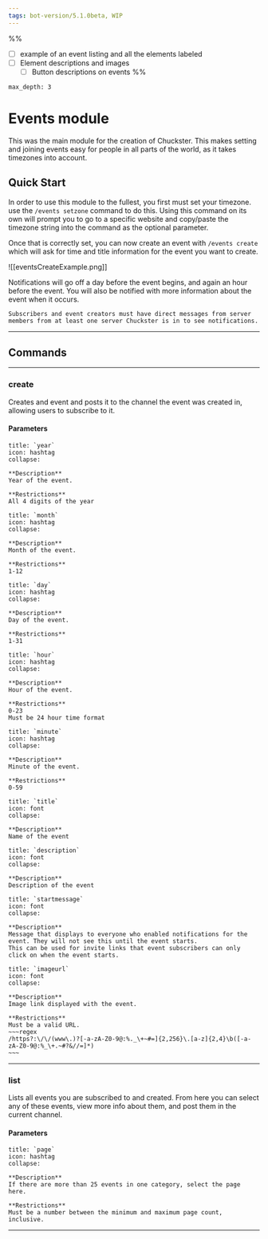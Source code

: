 ```yaml
---
tags: bot-version/5.1.0beta, WIP
---
```


%%
- [ ] example of an event listing and all the elements labeled
- [ ] Element descriptions and images
	- [ ] Button descriptions on events
%%

```toc
max_depth: 3
```

# Events module
This was the main module for the creation of Chuckster. This makes setting and joining events easy for people in all parts of the world, as it takes timezones into account.

## Quick Start
In order to use this module to the fullest, you first must set your timezone. use the `/events setzone` command to do this. Using this command on its own will prompt you to go to a specific website and copy/paste the timezone string into the command as the optional parameter.

Once that is correctly set, you can now create an event with `/events create` which will ask for time and title information for the event you want to create.

![[eventsCreateExample.png]]

Notifications will go off a day before the event begins, and again an hour before the event. You will also be notified with more information about the event when it occurs.

```ad-warning
Subscribers and event creators must have direct messages from server members from at least one server Chuckster is in to see notifications.
```

<hr>

## Commands

<hr>

### create
Creates and event and posts it to the channel the event was created in, allowing users to subscribe to it.

#### Parameters

```ad-param
title: `year`
icon: hashtag
collapse:

**Description**
Year of the event.

**Restrictions**
All 4 digits of the year
```

```ad-param
title: `month`
icon: hashtag
collapse:

**Description**
Month of the event.

**Restrictions**
1-12
```

```ad-param
title: `day`
icon: hashtag
collapse:

**Description**
Day of the event.

**Restrictions**
1-31
```

```ad-param
title: `hour`
icon: hashtag
collapse:

**Description**
Hour of the event.

**Restrictions**
0-23
Must be 24 hour time format
```

```ad-param
title: `minute`
icon: hashtag
collapse:

**Description**
Minute of the event.

**Restrictions**
0-59
```

```ad-param
title: `title`
icon: font
collapse:

**Description**
Name of the event
```

```ad-paramop
title: `description`
icon: font
collapse:

**Description**
Description of the event
```

```ad-paramop
title: `startmessage`
icon: font
collapse:

**Description**
Message that displays to everyone who enabled notifications for the event. They will not see this until the event starts.
This can be used for invite links that event subscribers can only click on when the event starts.
```

```ad-paramop
title: `imageurl`
icon: font
collapse:

**Description**
Image link displayed with the event.

**Restrictions**
Must be a valid URL.
~~~regex
/https?:\/\/(www\.)?[-a-zA-Z0-9@:%._\+~#=]{2,256}\.[a-z]{2,4}\b([-a-zA-Z0-9@:%_\+.~#?&//=]*)
~~~
```

<hr>

### list
Lists all events you are subscribed to and created.
From here you can select any of these events, view more info about them, and post them in the current channel.

#### Parameters

```ad-paramop
title: `page`
icon: hashtag
collapse:

**Description**
If there are more than 25 events in one category, select the page here.

**Restrictions**
Must be a number between the minimum and maximum page count, inclusive.
```

<hr>